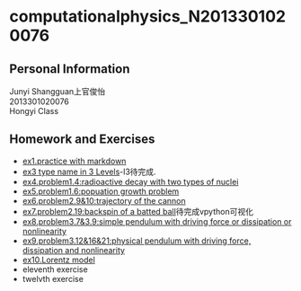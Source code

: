 # computationalphysics_N2013301020076
## Personal Information
Junyi Shangguan上官俊怡  
2013301020076  
Hongyi Class  
## Homework and Exercises
- [ex1.practice with markdown](https://github.com/JunyiShangguan/computationalphysics_N2013301020076/blob/master/ex1.md)  
- [ex3 type name in 3 Levels](https://github.com/JunyiShangguan/computationalphysics_N2013301020076/tree/master/ex3.type_name)-l3待完成.  
- [ex4.problem1.4:radioactive decay with two types of nuclei](https://github.com/JunyiShangguan/computationalphysics_N2013301020076/blob/master/ex4_ch1.4/README.md)  
- [ex5.problem1.6:popuation growth problem](https://github.com/JunyiShangguan/computationalphysics_N2013301020076/tree/master/ex5_ch1.6)  
- [ex6.problem2.9&10:trajectory of the cannon](https://github.com/JunyiShangguan/computationalphysics_N2013301020076/tree/master/ex6_ch2.9)  
- [ex7.problem2.19:backspin of a batted ball](https://github.com/JunyiShangguan/computationalphysics_N2013301020076/tree/master/ex7_ch2.19)待完成vpython可视化  
- [ex8.problem3.7&3.9:simple pendulum with driving force or dissipation or nonlinearity ](https://github.com/JunyiShangguan/computationalphysics_N2013301020076/blob/master/ex8_ch3.7/README.md)  
- [ex9.problem3.12&16&21:physical pendulum with driving force, dissipation and nonlinearity](https://github.com/JunyiShangguan/computationalphysics_N2013301020076/blob/master/ex9_ch3.12/README.md)  
- [ex10.Lorentz model](https://github.com/JunyiShangguan/computationalphysics_N2013301020076/blob/master/ex10_ch3.26/README.md)  
- eleventh exercise  
- twelvth exercise  

